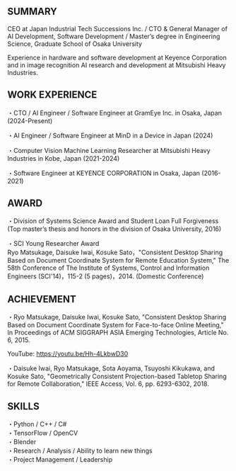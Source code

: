 ## SUMMARY
CEO at Japan Industrial Tech Successions Inc. / CTO & General Manager of AI Development, Software Development / Master’s degree in Engineering Science, Graduate School of Osaka University

Experience in hardware and software development at Keyence Corporation and in image recognition AI research and development at Mitsubishi Heavy Industries.

## WORK EXPERIENCE
・CTO / AI Engineer / Software Engineer at GramEye Inc. in Osaka, Japan (2024-Present)

・AI Engineer / Software Engineer at MinD in a Device in Japan (2024)

・Computer Vision Machine Learning Researcher at Mitsubishi Heavy Industries in Kobe, Japan (2021-2024)

・Software Engineer at KEYENCE CORPORATION in Osaka, Japan (2016-2021)

## AWARD
・Division of Systems Science Award and Student Loan Full Forgiveness (Top master’s thesis and honors in the division of Osaka University, 2016)

・SCI Young Researcher Award <br>
Ryo Matsukage, Daisuke Iwai, Kosuke Sato，"Consistent Desktop Sharing Based on Document Coordinate System for Remote Education System," The 58th Conference of The Institute of Systems, Control and Information Engineers (SCI'14)，115-2 (5 pages)，2014. (Domestic Conference)


## ACHIEVEMENT
・Ryo Matsukage, Daisuke Iwai, Kosuke Sato, "Consistent Desktop Sharing Based on Document Coordinate System for Face-to-face Online Meeting," In Proceedings of ACM SIGGRAPH ASIA Emerging Technologies, Article No. 6, 2015.

YouTube: https://youtu.be/Hh-4LkbwD30

・Daisuke Iwai, Ryo Matsukage, Sota Aoyama, Tsuyoshi Kikukawa, and Kosuke Sato, "Geometrically Consistent Projection-based Tabletop Sharing for Remote Collaboration," IEEE Access, Vol. 6, pp. 6293-6302, 2018.

## SKILLS
・Python / C++ / C#<br>
・TensorFlow / OpenCV <br>
・Blender <br>
・Research / Analysis / Ability to learn new things<br>
・Project Management / Leadership<br>
